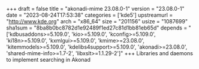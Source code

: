 +++
draft = false
title = "akonadi-mime 23.08.0-1"
version = "23.08.0-1"
date = "2023-08-24T17:53:38"
categories = ['kde5']
upstreamurl = "http://www.kde.org"
arch = "x86_64"
size = "201156"
usize = "1087699"
sha1sum = "8ba8b0bc8782d1e92489f1ed27c81d1bb81eb65d"
depends = "['kdbusaddons>=5.109.0', 'kio>=5.109.0', 'kconfig>=5.109.0', 'ki18n>=5.109.0', 'kxmlgui>=5.109.0', 'kmime>=23.08.0', 'kitemmodels>=5.109.0', 'kdelibs4support>=5.109.0', 'akonadi>=23.08.0', 'shared-mime-info>=1.7-2', 'libxslt>=1.1.29-2']"
+++
Libraries and daemons to implement searching in Akonad